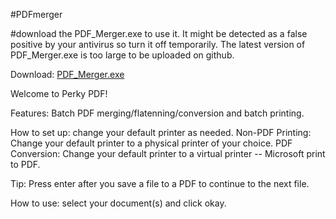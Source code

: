 #PDFmerger 

#download the PDF_Merger.exe to use it. It might be detected as a false positive by your antivirus so turn it off temporarily.
The latest version of PDF_Merger.exe is too large to be uploaded on github.

Download: [PDF_Merger.exe](https://www.dropbox.com/s/15yj32zpm708kbh/PDF_Merger.exe?dl=0)


Welcome to Perky PDF!

Features: Batch PDF merging/flatenning/conversion and batch printing.

How to set up: change your default printer as needed.
Non-PDF Printing: Change your default printer to a physical printer of your choice.
PDF Conversion: Change your default printer to a virtual printer -- Microsoft print to PDF.

Tip: Press enter after you save a file to a PDF to continue to the next file.

How to use: select your document(s) and click okay.
